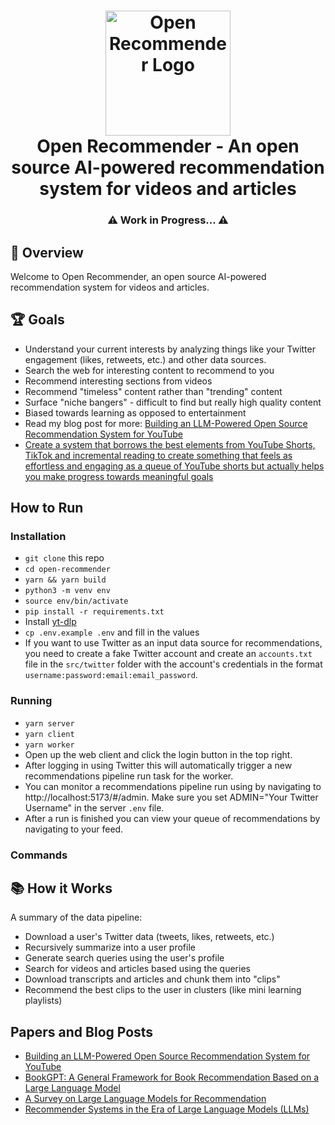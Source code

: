 <h1 align="center">
    <img src="https://raw.githubusercontent.com/bjsi/open-recommender/main/img/logo.webp" alt="Open Recommender Logo" height="200">
    <br/>
    Open Recommender - An open source AI-powered recommendation system for videos and articles
</h1>

<h3 align="center">⚠️ Work in Progress... ⚠️</h3>

## 🚀 Overview

Welcome to Open Recommender, an open source AI-powered recommendation system for videos and articles.

## 🏆 Goals

- Understand your current interests by analyzing things like your Twitter engagement (likes, retweets, etc.) and other data sources.
- Search the web for interesting content to recommend to you
- Recommend interesting sections from videos
- Recommend "timeless" content rather than "trending" content
- Surface "niche bangers" - difficult to find but really high quality content
- Biased towards learning as opposed to entertainment
- Read my blog post for more: [Building an LLM-Powered Open Source Recommendation System for YouTube](https://dev.to/experilearning/building-an-llm-powered-open-source-recommendation-system-40fg)
- [Create a system that borrows the best elements from YouTube Shorts, TikTok and incremental reading to create something that feels as effortless and engaging as a queue of YouTube shorts but actually helps you make progress towards meaningful goals](https://experimentallearning.substack.com/p/from-spaced-repetition-systems-to)

## How to Run

### Installation

- `git clone` this repo
- `cd open-recommender`
- `yarn && yarn build`
- `python3 -m venv env`
- `source env/bin/activate`
- `pip install -r requirements.txt`
- Install [yt-dlp](https://github.com/yt-dlp/yt-dlp)
- `cp .env.example .env` and fill in the values
- If you want to use Twitter as an input data source for recommendations, you need to create a fake Twitter account and create an `accounts.txt` file in the `src/twitter` folder with the account's credentials in the format `username:password:email:email_password`.

### Running

- `yarn server`
- `yarn client`
- `yarn worker`
- Open up the web client and click the login button in the top right.
- After logging in using Twitter this will automatically trigger a new recommendations pipeline run task for the worker.
- You can monitor a recommendations pipeline run using by navigating to http://localhost:5173/#/admin. Make sure you set ADMIN="Your Twitter Username" in the server `.env` file.
- After a run is finished you can view your queue of recommendations by navigating to your feed.

### Commands

## 📚 How it Works

A summary of the data pipeline:

- Download a user's Twitter data (tweets, likes, retweets, etc.)
- Recursively summarize into a user profile
- Generate search queries using the user's profile
- Search for videos and articles based using the queries
- Download transcripts and articles and chunk them into "clips"
- Recommend the best clips to the user in clusters (like mini learning playlists)

## Papers and Blog Posts

- [Building an LLM-Powered Open Source Recommendation System for YouTube](https://dev.to/experilearning/building-an-llm-powered-open-source-recommendation-system-40fg)
- [BookGPT: A General Framework for Book Recommendation Based on a Large Language Model](https://arxiv.org/pdf/2305.15673.pdf)
- [A Survey on Large Language Models for Recommendation](https://arxiv.org/abs/2305.19860)
- [Recommender Systems in the Era of Large Language Models (LLMs)](https://arxiv.org/abs/2307.02046)
